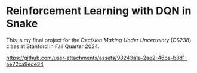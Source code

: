 # Reinforcement Learning with DQN in Snake
This is my final project for the _Decision Making Under Uncertainty_ (CS238) class at Stanford in Fall Quarter 2024. 

https://github.com/user-attachments/assets/98243a1a-2ae2-46ba-b8d1-ae72ca9ede34

